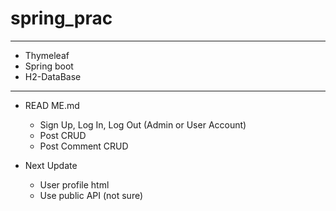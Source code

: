 # spring_prac
----------------------------------
+ Thymeleaf
+ Spring boot
+ H2-DataBase
-----------------------------------
* READ ME.md

    + Sign Up, Log In, Log Out (Admin or User Account)
    + Post CRUD
    + Post Comment CRUD


* Next Update
  * User profile html
  * Use public API (not sure)
  